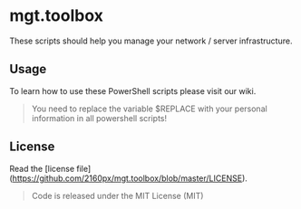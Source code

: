 # mgt.toolbox

These scripts should help you manage your network / server infrastructure.

Usage
------

To learn how to use these PowerShell scripts please visit our wiki.
> You need to replace the variable $REPLACE with your personal information in all powershell scripts!

License
------

Read the [license file] (https://github.com/2160px/mgt.toolbox/blob/master/LICENSE).
> Code is released under the MIT License (MIT)
